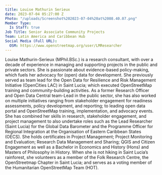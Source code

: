 ```yaml
---
title: Louise Mathurin Serieux
date: 2023-07-04 05:27:00 Z
Photo: "/uploads/Screenshot%202023-07-04%20at%2008.40.07.png"
Member Type:
  Is Staff: true
Job Title: Senior Associate Community Projects
Team: Latin America and Caribbean Hub
Social Media (Full URL):
  OSM: https://www.openstreetmap.org/user/LMResearcher
---
```


Louise Mathurin-Serieux (MPhil.BSc.) is a research consultant, with over a decade of experience in managing and supporting projects in the public and private sectors. She is passionate about evidence-based policy-making, which fuels her advocacy for (open) data for development. She previously served as team lead for the Open Data for Resilience and Risk Management Initiative (OpenCities LAC) in Saint Lucia; which executed OpenStreetMap training and community-building activities. As a former Research Officer and Open Data Central team-Lead in the public sector, she has also worked on multiple initiatives ranging from stakeholder engagement for readiness assessments, policy development, and reporting; to leading open data portal and OpenStreetMap training, implementation, and advocacy events. She has combined her skills in research, stakeholder engagement, and project management to also undertake roles such as the Lead Researcher (Saint Lucia) for the Global Data Barometer and the Programme Officer for Regional Integration at the Organisation of Eastern Caribbean States (OECS). She holds certificates in Project Management; Project Monitoring and Evaluation; Research Data Management and Sharing; QGIS and Citizen Engagement as well as a Bachelor in Economics and History (Hons) and Masters of Philosophy in History. When she is not hiking in Saint Lucia’s rainforest, she volunteers as a member of the Folk Research Centre, the OpenStreetmap Chapter in Saint Lucia; and serves as a voting member of the Humanitarian OpenStreetMap Team (HOT).

